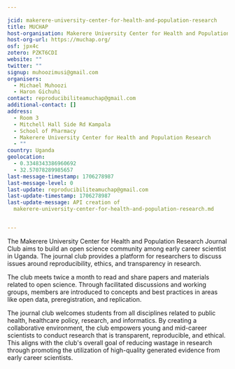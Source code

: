 ```yaml
---
    
jcid: makerere-university-center-for-health-and-population-research
title: MUCHAP
host-organisation: Makerere University Center for Health and Population Research
host-org-url: https://muchap.org/
osf: jpx4c
zotero: PZKT6CDI
website: ""
twitter: ""
signup: muhoozimusi@gmail.com
organisers:
  - Michael Muhoozi
  - Haron Gichuhi
contact: reproducibiliteamuchap@gmail.com
additional-contact: []
address:
  - Room 3
  - Mitchell Hall Side Rd Kampala
  - School of Pharmacy
  - Makerere University Center for Health and Population Research
  - ""
country: Uganda
geolocation:
  - 0.3348343386960692
  - 32.57078289985657
last-message-timestamp: 1706278987
last-message-level: 0
last-update: reproducibiliteamuchap@gmail.com
last-update-timestamp: 1706278987
last-update-message: API creation of
  makerere-university-center-for-health-and-population-research.md


---
```


The Makerere University Center for Health and Population Research Journal Club aims to build an open science community among early career scientist in Uganda. The journal club provides a platform for researchers to discuss issues around reproducibility, ethics, and transparency in research.

The club meets twice a month to read and share papers and materials related to open science. Through facilitated discussions and working groups, members are introduced to concepts and best practices in areas like open data, preregistration, and replication.

The journal club welcomes students from all disciplines related to public health, healthcare policy, research, and informatics. By creating a collaborative environment, the club empowers young and mid-career scientists to conduct research that is transparent, reproducible, and ethical. This aligns with the club's overall goal of reducing wastage in research through promoting the utilization of high-quality generated evidence from early career scientists.
